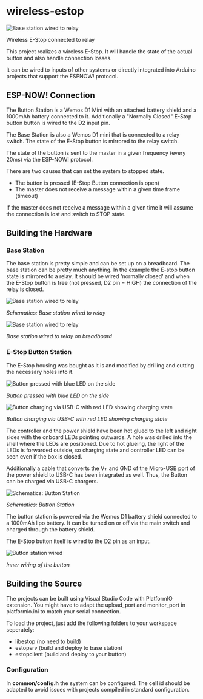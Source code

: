 # wireless-estop
<p align="center">

![Base station wired to relay](./doc/gif/estop_relay.gif)

Wireless E-Stop connected to relay</p>
This project realizes a wireless E-Stop. It will handle the state of the actual button and also handle connection losses. 

It can be wired to inputs of other systems or directly integrated into Arduino projects that support the ESPNOW! protocol. 

## ESP-NOW! Connection
The Button Station is a Wemos D1 Mini with an attached battery shield and a 1000mAh battery connected to it. Additionally a "Normally Closed" E-Stop button button is wired to the D2 input pin. 

The Base Station is also a Wemos D1 mini that is connected to a relay switch. The state of the E-Stop button is mirrored to the relay switch. 

The state of the button is sent to the master in a given frequency (every 20ms) via the ESP-NOW! protocol. 

There are two causes that can set the system to stopped state. 
 * The button is pressed (E-Stop Button connection is open)
 * The master does not receive a message within a given time frame (timeout)

If the master does not receive a message within a given time it will assume the connection is lost and switch to STOP state. 

## Building the Hardware
### Base Station
The base station is pretty simple and can be set up on a breadboard.
The base station can be pretty much anything. In the example the E-stop button state is mirrored to a relay. It should be wired 'normally closed' and when the E-Stop button is free (not pressed, D2 pin = HIGH) the connection of the relay is closed. 

<p align="center">

![Base station wired to relay](./doc/fritzing/wireless-estop-base.svg)

*Schematics: Base station wired to relay*
</p>

![Base station wired to relay](./doc/img/base_station_relay.jpg)

*Base station wired to relay on breadboard*</p> 

### E-Stop Button Station
The E-Stop housing was bought as it is and modified by drilling and cutting the necessary holes into it. 

<p align="center">

![Button pressed with blue LED on the side](./doc/img/button_pressed.jpg)

*Button pressed with blue LED on the side*</p>

<p align="center">

![Button charging via USB-C with red LED showing charging state](./doc/img/button_charging.jpg)

*Button charging via USB-C with red LED showing charging state*</p>

The controller and the power shield have been hot glued to the left and right sides with the onboard LEDs pointing outwards. A hole was drilled into the shell where the LEDs are positioned. Due to hot glueing, the light of the LEDs is forwarded outside, so charging state and controller LED can be seen even if the box is closed. 

Additionally a cable that converts the V+ and GND of the Micro-USB port of the power shield to USB-C has been integrated as well. Thus, the Button can be charged via USB-C chargers. 


<p align="center">

![Schematics: Button Station](./doc/fritzing/wireless-estop-button.svg)

*Schematics: Button Station*</p>

The button station is powered via the Wemos D1 battery shield connected to a 1000mAh lipo battery. It can be turned on or off via the main switch and charged through the battery shield. 

The E-Stop button itself is wired to the D2 pin as an input. 

<p align="center">

![Button station wired](./doc/img/button_open.jpg)

*Inner wiring of the button*</p>


## Building the Source
The projects can be built using Visual Studio Code with PlatformIO extension. 
You might have to adapt the upload_port and monitor_port in platformio.ini to match your serial connection. 

To load the project, just add the following folders to your workspace seperately: 
 - libestop (no need to build)
 - estopsrv (build and deploy to base station)
 - estopclient (build and deploy to your button)

### Configuration
In **common/config.h** the system can be configured. The cell id should be adapted to avoid issues with projects compiled in standard configuration. 